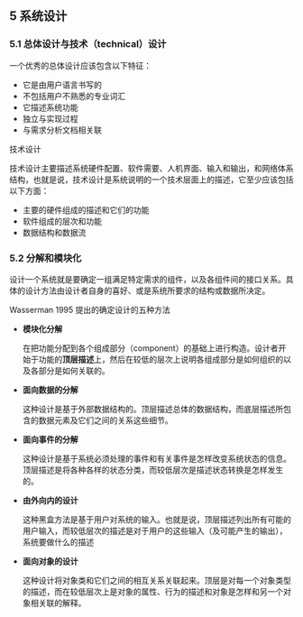 ## 5 系统设计



### 5.1 总体设计与技术（technical）设计

一个优秀的总体设计应该包含以下特征：

* 它是由用户语言书写的
* 不包括用户不熟悉的专业词汇
* 它描述系统功能
* 独立与实现过程
* 与需求分析文档相关联

技术设计

技术设计主要描述系统硬件配置、软件需要、人机界面、输入和输出，和网络体系结构，也就是说，技术设计是系统说明的一个技术层面上的描述，它至少应该包括以下方面：

* 主要的硬件组成的描述和它们的功能
* 软件组成的层次和功能
* 数据结构和数据流

### 5.2 分解和模块化

设计一个系统就是要确定一组满足特定需求的组件，以及各组件间的接口关系。具体的设计方法由设计者自身的喜好、或是系统所要求的结构或数据所决定。

Wasserman 1995 提出的确定设计的五种方法

* **模块化分解** 

  ​	在把功能分配到各个组成部分（component）的基础上进行构造。设计者开始于功能的**顶层描述**上，然后在较低的层次上说明各组成部分是如何组织的以及各部分是如何关联的。

* **面向数据的分解** 

  ​	这种设计是基于外部数据结构的。顶层描述总体的数据结构，而底层描述所包含的数据元素及它们之间的关系这些细节。

* **面向事件的分解** 

  ​	这种设计是基于系统必须处理的事件和有关事件是怎样改变系统状态的信息。顶层描述是将各种各样的状态分类，而较低层次是描述状态转换是怎样发生的。

* **由外向内的设计**

  ​	这种黑盒方法是基于用户对系统的输入。也就是说，顶层描述列出所有可能的用户输入，而较低层次的描述是对于用户的这些输入（及可能产生的输出），系统要做什么的描述

* **面向对象的设计** 

  ​	这种设计将对象类和它们之间的相互关系关联起来。顶层是对每一个对象类型的描述，而在较低层次上是对象的属性、行为的描述和对象是怎样和另一个对象相关联的解释。

  ​